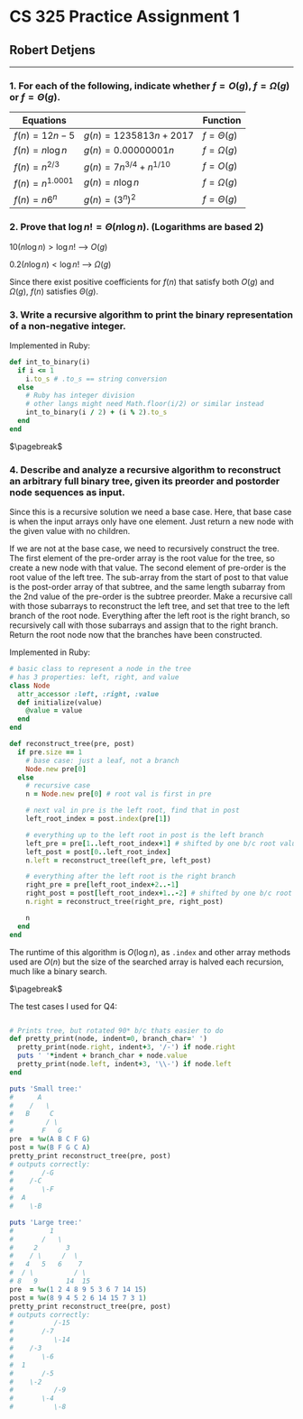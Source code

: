# CS 325 Practice Assignment 1

## Robert Detjens

---

### 1. For each of the following, indicate whether $f=O(g)$, $f=\Omega(g)$ or $f=\Theta(g)$.

| Equations           |                              | Function    |
|---------------------|------------------------------|-------------|
| $f(n) = 12n-5$      | $g(n) = 1235813n+2017$       | $f = \Theta(g)$ |
| $f(n) = n\log{n}$   | $g(n) = 0.00000001n$         | $f = \Omega(g)$ |
| $f(n) = n^{2/3}$    | $g(n) = 7n^{3/4} + n^{1/10}$ | $f = O(g)$      |
| $f(n) = n^{1.0001}$ | $g(n) = n\log{n}$            | $f = \Omega(g)$ |
| $f(n) = n6^n$       | $g(n) = (3^n)^2$             | $f = \Theta(g)$ |

### 2. Prove that $\log{n!} = \Theta(n\log{n})$.  (Logarithms are based 2)

$10(n\log{n}) > \log{n!}$ --> $O(g)$

$0.2(n\log{n}) < \log{n!}$ --> $\Omega(g)$

Since there exist positive coefficients for $f(n)$ that satisfy both $O(g)$ and $\Omega(g)$, $f(n)$ satisfies $\Theta(g)$.

### 3. Write a recursive algorithm to print the binary representation of a non-negative integer.

Implemented in Ruby:

```ruby
def int_to_binary(i)
  if i <= 1
    i.to_s # .to_s == string conversion
  else
    # Ruby has integer division
    # other langs might need Math.floor(i/2) or similar instead
    int_to_binary(i / 2) + (i % 2).to_s
  end
end
```

$\pagebreak$

### 4. Describe and analyze a recursive algorithm to reconstruct an arbitrary full binary tree, given its preorder and postorder node sequences as input.

Since this is a recursive solution we need a base case. Here, that base case is when the input arrays only have one element. Just return a new node with the given value with no children.

If we are not at the base case, we need to recursively construct the tree. The first element of the pre-order array is the root value for the tree, so create a new node with that value. The second element of pre-order is the root value of the left tree. The sub-array from the start of post to that value is the post-order array of that subtree, and the same length subarray from the 2nd value of the pre-order is the subtree preorder. Make a recursive call with those subarrays to reconstruct the left tree, and set that tree to the left branch of the root node. Everything after the left root is the right branch, so recursively call with those subarrays and assign that to the right branch. Return the root node now that the branches have been constructed.

Implemented in Ruby:

```ruby
# basic class to represent a node in the tree
# has 3 properties: left, right, and value
class Node
  attr_accessor :left, :right, :value
  def initialize(value)
    @value = value
  end
end

def reconstruct_tree(pre, post)
  if pre.size == 1
    # base case: just a leaf, not a branch
    Node.new pre[0]
  else
    # recursive case
    n = Node.new pre[0] # root val is first in pre

    # next val in pre is the left root, find that in post
    left_root_index = post.index(pre[1])

    # everything up to the left root in post is the left branch
    left_pre = pre[1..left_root_index+1] # shifted by one b/c root value is first elem
    left_post = post[0..left_root_index]
    n.left = reconstruct_tree(left_pre, left_post)

    # everything after the left root is the right branch
    right_pre = pre[left_root_index+2..-1]
    right_post = post[left_root_index+1..-2] # shifted by one b/c root value is last elem
    n.right = reconstruct_tree(right_pre, right_post)

    n
  end
end
```

The runtime of this algorithm is $O(\log{n})$, as `.index` and other array methods used are  $O(n)$ but the size of the searched array is halved each recursion, much like a binary search.

$\pagebreak$

The test cases I used for Q4:

```ruby

# Prints tree, but rotated 90* b/c thats easier to do
def pretty_print(node, indent=0, branch_char=' ')
  pretty_print(node.right, indent+3, '/-') if node.right
  puts ' '*indent + branch_char + node.value
  pretty_print(node.left, indent+3, '\\-') if node.left
end

puts 'Small tree:'
#      A
#    /   \
#   B     C
#        / \
#       F   G
pre  = %w(A B C F G)
post = %w(B F G C A)
pretty_print reconstruct_tree(pre, post)
# outputs correctly:
#       /-G
#    /-C
#       \-F
#  A
#    \-B

puts 'Large tree:'
#         1
#       /   \
#     2       3
#    / \     /  \
#   4   5   6    7
#  / \          / \
# 8   9       14  15
pre  = %w(1 2 4 8 9 5 3 6 7 14 15)
post = %w(8 9 4 5 2 6 14 15 7 3 1)
pretty_print reconstruct_tree(pre, post)
# outputs correctly:
#          /-15
#       /-7
#          \-14
#    /-3
#       \-6
#  1
#       /-5
#    \-2
#          /-9
#       \-4
#          \-8
```
